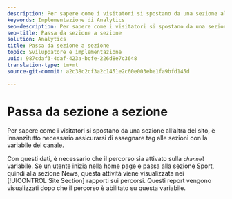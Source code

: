 ```yaml
---
description: Per sapere come i visitatori si spostano da una sezione all’altra del sito, è innanzitutto necessario assicurarsi di assegnare tag alle sezioni con la variabile del canale.
keywords: Implementazione di Analytics
seo-description: Per sapere come i visitatori si spostano da una sezione all’altra del sito, è innanzitutto necessario assicurarsi di assegnare tag alle sezioni con la variabile del canale.
seo-title: Passa da sezione a sezione
solution: Analytics
title: Passa da sezione a sezione
topic: Sviluppatore e implementazione
uuid: 987cdaf3-4daf-423a-bcfe-226d8e7c3648
translation-type: tm+mt
source-git-commit: a2c38c2cf3a2c1451e2c60e003ebe1fa9bfd145d

---
```



# Passa da sezione a sezione

Per sapere come i visitatori si spostano da una sezione all’altra del sito, è innanzitutto necessario assicurarsi di assegnare tag alle sezioni con la variabile del canale.

Con questi dati, è necessario che il percorso sia attivato sulla *`channel`* variabile. Se un utente inizia nella home page e passa alla sezione Sport, quindi alla sezione News, questa attività viene visualizzata nei [!UICONTROL Site Section] rapporti sui percorsi. Questi report vengono visualizzati dopo che il percorso è abilitato su questa variabile.
